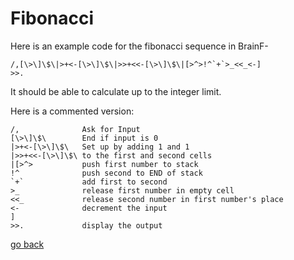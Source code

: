 # Fibonacci

Here is an example code for the fibonacci sequence in BrainF-

```
/,[\>\]\$\|>+<-[\>\]\$\|>>+<<-[\>\]\$\|[>^>!^`+`>_<<_<-]
>>.
```
It should be able to calculate up to the integer limit.

Here is a commented version:

```
/,              Ask for Input
[\>\]\$\        End if input is 0
|>+<-[\>\]\$\   Set up by adding 1 and 1
|>>+<<-[\>\]\$\ to the first and second cells
|[>^>           push first number to stack
!^              push second to END of stack
`+`             add first to second
>_              release first number in empty cell
<<_             release second number in first number's place
<-              decrement the input
] 
>>.             display the output
```

[go back](#Documentation/_README.md)